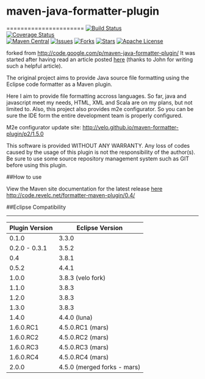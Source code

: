 # maven-java-formatter-plugin
======================
[![Build Status](https://api.shippable.com/projects/54cfaf705ab6cc13528a8b4c/badge?branchName=master)](https://app.shippable.com/projects/54cfaf705ab6cc13528a8b4c/builds/latest)  
[![Coverage Status](https://coveralls.io/repos/velo/maven-formatter-plugin/badge.svg?branch=master)](https://coveralls.io/r/velo/maven-formatter-plugin?branch=master)  
[![Maven Central](https://maven-badges.herokuapp.com/maven-central/net.revelc.code.formatter/formatter-maven-plugin/badge.svg)](https://maven-badges.herokuapp.com/maven-central/net.revelc.code.formatter/formatter-maven-plugin/) 
[![Issues](https://img.shields.io/github/issues/revelc/formatter-maven-plugin.svg)](https://github.com/revelc/formatter-maven-plugin/issues) 
[![Forks](https://img.shields.io/github/forks/velo/maven-formatter-plugin.svg)](https://github.com/velo/maven-formatter-plugin/network) 
[![Stars](https://img.shields.io/github/stars/revelc/formatter-maven-plugin.svg)](https://github.com/revelc/formatter-maven-plugin/stargazers)
[![Apache License](http://img.shields.io/badge/license-ASL-blue.svg)](https://github.com/revelc/formatter-maven-plugin/blob/master/license.txt)

forked from http://code.google.com/p/maven-java-formatter-plugin/
It was started after having read an article posted [here][1] (thanks to John for writing such a helpful article).

The original project aims to provide Java source file formatting using the Eclipse code formatter as a Maven plugin.  

Here I aim to provide file formatting accross languages.  So far, java and javascript meet my needs, HTML, XML and Scala are on my plans, but not limited to.
Also, this project also provides m2e configurator.  So you can be sure the IDE form the entire development team is properly configured.

M2e configurator update site:
http://velo.github.io/maven-formatter-plugin/p2/1.5.0


This software is provided WITHOUT ANY WARRANTY.  Any loss of codes caused by the usage of this plugin is not
the responsibility of the author(s).  Be sure to use some source repository management system such as GIT
before using this plugin.

##How to use

View the Maven site documentation for the latest release [here](http://code.revelc.net/formatter-maven-plugin/)
http://code.revelc.net/formatter-maven-plugin/0.4/

##Eclipse Compatibility

-------------------------------------
Plugin Version	| Eclipse Version
--------------  | ---------------
0.1.0           | 3.3.0
0.2.0 - 0.3.1   | 3.5.2
0.4             | 3.8.1 
0.5.2           | 4.4.1
1.0.0           | 3.8.3 (velo fork)
1.1.0           | 3.8.3
1.2.0           | 3.8.3
1.3.0           | 3.8.3
1.4.0           | 4.4.0 (luna)
1.6.0.RC1       | 4.5.0.RC1 (mars)
1.6.0.RC2       | 4.5.0.RC2 (mars)
1.6.0.RC3       | 4.5.0.RC3 (mars)
1.6.0.RC4       | 4.5.0.RC4 (mars)
2.0.0           | 4.5.0 (merged forks - mars)

[1]: http://ssscripting.wordpress.com/2009/06/10/how-to-use-the-eclipse-code-formatter-from-your-code/
